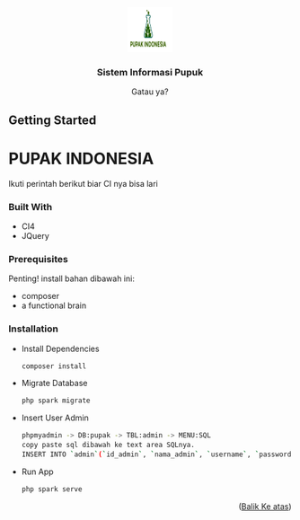 <br />
<div align="center">
  <a href="https://github.com/mohammadrafly/pupak-indonesia">
    <img src="images/logo-project.png" alt="Logo" width="80" height="80">
  </a>

<h3 align="center">Sistem Informasi Pupuk</h3>

  <p align="center">
    Gatau ya?
    <br />
  </p>
</div>

<!-- GETTING STARTED -->
## Getting Started

# PUPAK INDONESIA
Ikuti perintah berikut biar CI nya bisa lari

### Built With

* CI4
* JQuery

### Prerequisites

Penting! install bahan dibawah ini:
* composer
* a functional brain

### Installation

* Install Dependencies
   ```sh
   composer install
   ```
* Migrate Database
   ```sh
   php spark migrate
   ```
* Insert User Admin
   ```sh
   phpmyadmin -> DB:pupak -> TBL:admin -> MENU:SQL 
   copy paste sql dibawah ke text area SQLnya.
   INSERT INTO `admin`(`id_admin`, `nama_admin`, `username`, `password`) VALUES ('1','admin','admin','$2a$12$9itAdyuzRwG7eDW/UmLl6OV1qGEGGWG1Hj75ZW7oP7jzojjoPrjKS')
   ```
* Run App
   ```sh
   php spark serve
   ```

<p align="right">(<a href="#readme-top">Balik Ke atas</a>)</p>